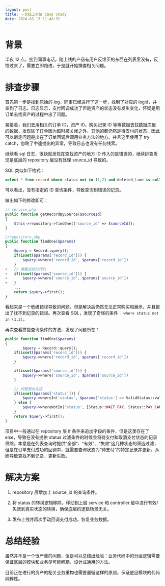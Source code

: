 ```yaml
---
layout: post
title: 一次线上事故 Case Study
date: 2024-08-13 11:48:32
---
```


# 背景

半夜 12 点，接到同事电话，刚上线的产品有用户反馈买的东西在列表里没有，反馈过来了，需要立即跟进，于是就开始排查相关问题。

<!-- more -->

# 排查步骤

首先第一步是找到原始的 log，同事已经进行了这一步，找到了对应的 logid，并查到了日志。日志显示，支付回调成功了但是资产的状态没有发生变化，怀疑是用订单去找资产的过程中出了问题。

紧接着，我们去用相关的订单 ID，资产 ID，购买记录 ID 等等数据去找数据库里的数据，发现除了订单因为超时被关闭之外，其他的都仍然是待支付的状态，因此可以断定问题是出在了订单回调后调用业务方法的地方。并且这里使用了 try catch，忽略了中途抛出的异常，导致日志也没有任何线索。

继续看 sql 日志，很快就发现在查找资产的地方 ID 传入的是错误的，继续排查发现是底层的 repository 层没有处理 source_id 导致的。

SQL 类似如下格式：

``` SQL
select * from record where status not in (1,2) and deleted_time is null limit 1;
```

可以看出，没有指定的 ID 查询条件，导致查询到错误的记录。

做出如下的修改即可：

``` php diff
// service.php
public function getRecordBySource($sourceId)
{
    $this->repository->findOne(['source_id' => $sourceId]);
}

//repository.php
public function findOne($params)
{
    $query = Record::query();
    if(isset($params['record_id'])) {
        $query->where('record_id', $params['record_id'])
    }
+   // 需要这部分代码
+   if(isset($params['source_id'])) {
+       $query->where('source_id', $params['source_id'])
+   }
    ...
    return $query->first();
}
```

看起来是一个低级错误导致的问题，但是解决后仍然无法正常购买和展示，并且报出了找不到记录的错误。再次查看 SQL，发现了奇怪的条件： `where status not in (1,2)`。

再次查看拼接查询条件的方法，发现了问题所在：

``` php
public function findOne($params)
{
        $query = Record::query();
    if(isset($params['record_id'])) {
        $query->where('record_id', $params['record_id'])
    }

    if(isset($params['source_id'])) {
        $query->where('source_id', $params['source_id'])
    }

    // 问题就出在这
    if(isset($params['status'])) {
        $query->whereIn('status', $params['status'] == ValidStatus::valid?Status::VALID_GROUP:Status::INVALID_GROUP);
    } else {
        $query->whereNotIn('status', [Status::WAIT_PAY, Status::PAY_CANCEL]);
    }
    return $query->first();
}

```

项目中一般通过在 repository 层 if 条件来追加字段的条件，但是这里存在了 else，导致在没有提供 status 过滤条件的时候会将待支付和取消支付状态的记录筛除。本意是在列表查询时提供“全部”、“有效”、“失效”这几种状态的筛选过滤，但是在订单支付成功的回调中，就需要查询状态为“待支付”的特定记录并更新，从而导致查找不到记录，更新失败。


# 解决方案

1. repository 层增加上 source_id 的查询条件。

2. 将 status 的转换逻辑移除，移动到上层 service 和 controller 层中进行有效/失效到真实状态的转换，确保底层的逻辑场景无关。

3. 发布上线并再次手动回调支付成功，恢复业务数据。

# 总结经验

虽然并不是一个很严重的问题，但是可以总结出经验：业务代码中的分层逻辑需要保证底层的模块和业务尽可能解耦，设计成通用的方法。

目前正在进行的资产的相关业务重构也需要遵循这样的原则，保证底层模块的代码纯粹性。
